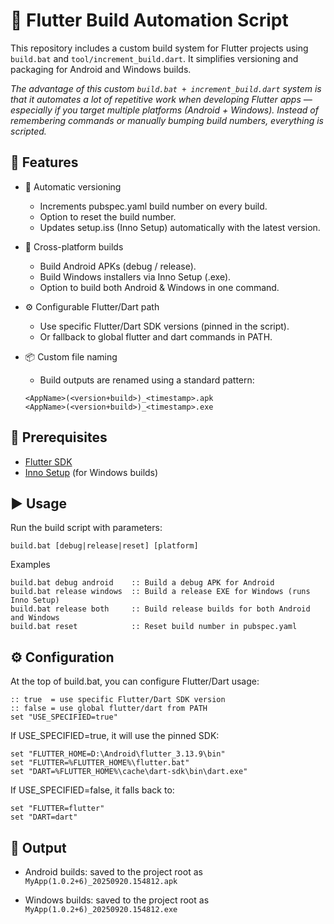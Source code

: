 
# 🚀 Flutter Build Automation Script

This repository includes a custom build system for Flutter projects using `build.bat` and `tool/increment_build.dart`. It simplifies versioning and packaging for Android and Windows builds.


_The advantage of this custom `build.bat + increment_build.dart` system is that it automates a lot of repetitive work when developing Flutter apps — especially if you target multiple platforms (Android + Windows). Instead of remembering commands or manually bumping build numbers, everything is scripted._

## 📌 Features

- 🔢 Automatic versioning
    - Increments pubspec.yaml build number on every build.
    - Option to reset the build number.
    - Updates setup.iss (Inno Setup) automatically with the latest version.

- 📱 Cross-platform builds
    - Build Android APKs (debug / release).
    - Build Windows installers via Inno Setup (.exe).
    - Option to build both Android & Windows in one command.

- ⚙️ Configurable Flutter/Dart path
    - Use specific Flutter/Dart SDK versions (pinned in the script).
    - Or fallback to global flutter and dart commands in PATH.

- 📦 Custom file naming
    - Build outputs are renamed using a standard pattern:
    ```
    <AppName>(<version+build>)_<timestamp>.apk
    <AppName>(<version+build>)_<timestamp>.exe
    ```
## 🔧 Prerequisites

- [Flutter SDK](https://flutter.dev/docs/get-started/install)
- [Inno Setup](https://jrsoftware.org/isinfo.php) (for Windows builds)

## ▶️ Usage

Run the build script with parameters:
```
build.bat [debug|release|reset] [platform]
```

Examples
```
build.bat debug android    :: Build a debug APK for Android
build.bat release windows  :: Build a release EXE for Windows (runs Inno Setup)
build.bat release both     :: Build release builds for both Android and Windows
build.bat reset            :: Reset build number in pubspec.yaml
```

## ⚙️ Configuration

At the top of build.bat, you can configure Flutter/Dart usage:
```
:: true  = use specific Flutter/Dart SDK version
:: false = use global flutter/dart from PATH
set "USE_SPECIFIED=true"
```
If USE_SPECIFIED=true, it will use the pinned SDK:
```
set "FLUTTER_HOME=D:\Android\flutter_3.13.9\bin"
set "FLUTTER=%FLUTTER_HOME%\flutter.bat"
set "DART=%FLUTTER_HOME%\cache\dart-sdk\bin\dart.exe"
```
If USE_SPECIFIED=false, it falls back to:
```
set "FLUTTER=flutter"
set "DART=dart"
```

## 📂 Output

- Android builds: saved to the project root as
`MyApp(1.0.2+6)_20250920.154812.apk`

- Windows builds: saved to the project root as
`MyApp(1.0.2+6)_20250920.154812.exe`